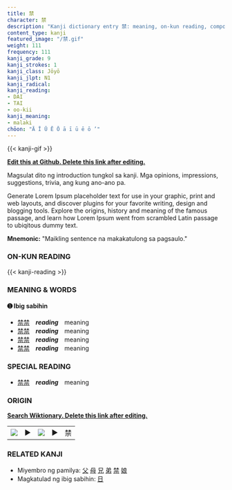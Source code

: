 ```yaml
---
title: 禁
character: 禁
description: "Kanji dictionary entry 禁: meaning, on-kun reading, compounds, origin, related kanji"
content_type: kanji
featured_image: "/禁.gif"
weight: 111
frequency: 111
kanji_grade: 9
kanji_strokes: 1
kanji_class: Jōyō
kanji_jlpt: N1
kanji_radical: 
kanji_reading: 
- DAI
- TAI
- oo-kii
kanji_meaning:
- malaki
chōon: "Ā Ī Ū Ē Ō ā ī ū ē ō ’"
---
```

[//]: # (Don't edit the line below. Kanji animated GIF code is automatically generated.)
{{< kanji-gif >}}

[//]: # (Edit below this line.)

**[Edit this at Github. Delete this link after editing.](https://github.com/tim0g/tim/tree/main/content/kanji/禁/index.md)**

Magsulat dito ng introduction tungkol sa kanji. Mga opinions, impressions, suggestions, trivia, ang kung ano-ano pa.

Generate Lorem Ipsum placeholder text for use in your graphic, print and web layouts, and discover plugins for your favorite writing, design and blogging tools. Explore the origins, history and meaning of the famous passage, and learn how Lorem Ipsum went from scrambled Latin passage to ubiqitous dummy text.
 
**Mnemonic:** "Maikling sentence na makakatulong sa pagsaulo."

### ON-KUN READING

[//]: # (Don't edit the line below. ON-KUN READING code is automatically generated.)
{{< kanji-reading >}}

### MEANING & WORDS

#### ➊ **Ibig sabihin**
  - [禁](../禁)[禁](../禁)　***reading***　meaning
  - [禁](../禁)[禁](../禁)　***reading***　meaning
  - [禁](../禁)[禁](../禁)　***reading***　meaning
  - [禁](../禁)[禁](../禁)　***reading***　meaning

### SPECIAL READING
  - [禁](../禁)[禁](../禁)　***reading***　meaning

### ORIGIN

**[Search Wiktionary. Delete this link after editing.](https://wiktionary.org/wiki/禁)**
<table class="kanji-table"><tr><td>
<img src="60px-禁-bronze.svg.png">
</td><td>▶</td><td>
<img src="60px-禁-oracle.svg.png">
</td><td>▶</td>
<td class="kanji-origin">禁</td>
</tr></table>

### RELATED KANJI
- Miyembro ng pamilya: [父](../父) [母](../母) [兄](../兄) [弟](../弟) [禁](../禁) [娘](../娘)
- Magkatulad ng ibig sabihin: [日](../日)
